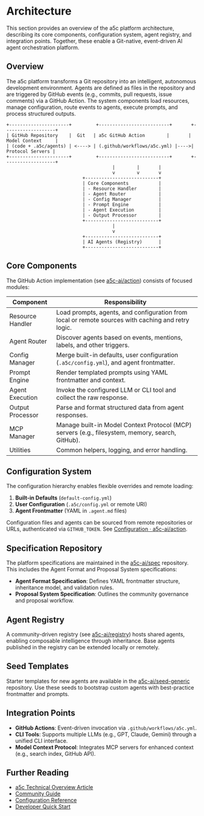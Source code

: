 # Architecture

This section provides an overview of the a5c platform architecture, describing its core components, configuration system, agent registry, and integration points. Together, these enable a Git-native, event-driven AI agent orchestration platform.

## Overview

The a5c platform transforms a Git repository into an intelligent, autonomous development environment. Agents are defined as files in the repository and are triggered by GitHub events (e.g., commits, pull requests, issue comments) via a GitHub Action. The system components load resources, manage configuration, route events to agents, execute prompts, and process structured outputs.

```text
+----------------------+         +--------------------------+       +-------------------+
| GitHub Repository    |  Git   | a5c GitHub Action        |       | Model Context     |
| (code + .a5c/agents) | <----> | (.github/workflows/a5c.yml) |---->| Protocol Servers |
+----------------------+         +--------------------------+       +-------------------+
                                       |        |       |
                                       v        v       v
                            +---------------------------+
                            | Core Components           |
                            | - Resource Handler        |
                            | - Agent Router            |
                            | - Config Manager          |
                            | - Prompt Engine           |
                            | - Agent Execution         |
                            | - Output Processor        |
                            +---------------------------+
                                       |
                                       v
                            +---------------------------+
                            | AI Agents (Registry)      |
                            +---------------------------+
```

## Core Components

The GitHub Action implementation (see [a5c-ai/action](https://github.com/a5c-ai/action)) consists of focused modules:

| Component            | Responsibility                                                 |
|----------------------|----------------------------------------------------------------|
| Resource Handler     | Load prompts, agents, and configuration from local or remote sources with caching and retry logic. |
| Agent Router         | Discover agents based on events, mentions, labels, and other triggers. |
| Config Manager       | Merge built-in defaults, user configuration (`.a5c/config.yml`), and agent frontmatter. |
| Prompt Engine        | Render templated prompts using YAML frontmatter and context.   |
| Agent Execution      | Invoke the configured LLM or CLI tool and collect the raw response. |
| Output Processor     | Parse and format structured data from agent responses.         |
| MCP Manager          | Manage built-in Model Context Protocol (MCP) servers (e.g., filesystem, memory, search, GitHub). |
| Utilities            | Common helpers, logging, and error handling.                   |

## Configuration System

The configuration hierarchy enables flexible overrides and remote loading:

1. **Built-in Defaults** (`default-config.yml`)
2. **User Configuration** (`.a5c/config.yml` or remote URI)
3. **Agent Frontmatter** (YAML in `.agent.md` files)

Configuration files and agents can be sourced from remote repositories or URLs, authenticated via `GITHUB_TOKEN`. See [Configuration · a5c-ai/action](https://github.com/a5c-ai/action#flexible-configuration).

## Specification Repository

The platform specifications are maintained in the [a5c-ai/spec](https://github.com/a5c-ai/spec) repository. This includes the Agent Format and Proposal System specifications:

- **Agent Format Specification**: Defines YAML frontmatter structure, inheritance model, and validation rules.
- **Proposal System Specification**: Outlines the community governance and proposal workflow.

## Agent Registry

A community-driven registry (see [a5c-ai/registry](https://github.com/a5c-ai/registry)) hosts shared agents, enabling composable intelligence through inheritance. Base agents published in the registry can be extended locally or remotely.

## Seed Templates

Starter templates for new agents are available in the [a5c-ai/seed-generic](https://github.com/a5c-ai/seed-generic) repository. Use these seeds to bootstrap custom agents with best-practice frontmatter and prompts.

## Integration Points

- **GitHub Actions**: Event-driven invocation via `.github/workflows/a5c.yml`.
- **CLI Tools**: Supports multiple LLMs (e.g., GPT, Claude, Gemini) through a unified CLI interface.
- **Model Context Protocol**: Integrates MCP servers for enhanced context (e.g., search index, GitHub API).

## Further Reading

- [a5c Technical Overview Article](../articles/!a5c-technical-overview.md)
- [Community Guide](community.md)
- [Configuration Reference](format.md)
- [Developer Quick Start](start_here.md)
